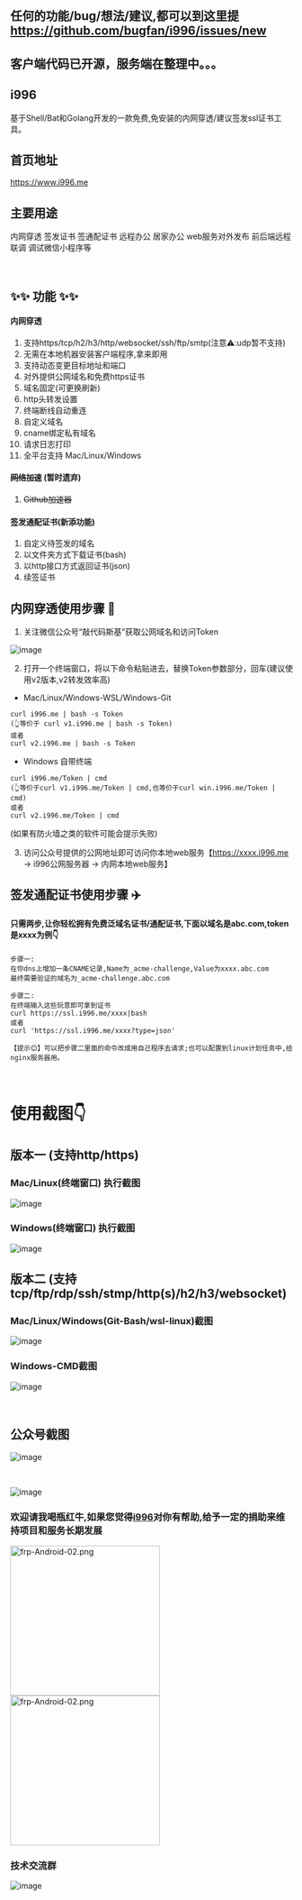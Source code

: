 ## 任何的功能/bug/想法/建议,都可以到这里提 https://github.com/bugfan/i996/issues/new

## 客户端代码已开源，服务端在整理中。。。

## i996

基于Shell/Bat和Golang开发的一款免费,免安装的内网穿透/建议签发ssl证书工具。

## 首页地址

https://www.i996.me

## 主要用途

内网穿透 签发证书 签通配证书 远程办公 居家办公 web服务对外发布 前后端远程联调 调试微信小程序等

<br>

## ✨✨ 功能 ✨✨

#### 内网穿透

1. 支持https/tcp/h2/h3/http/websocket/ssh/ftp/smtp(注意⚠️:udp暂不支持)
2. 无需在本地机器安装客户端程序,拿来即用
3. 支持动态变更目标地址和端口
4. 对外提供公网域名和免费https证书
5. 域名固定(可更换刷新)
6. http头转发设置
7. 终端断线自动重连
8. 自定义域名
9. cname绑定私有域名
10. 请求日志打印
11. 全平台支持 Mac/Linux/Windows

#### ~~网络加速~~ (暂时遗弃)
1. ~~Github加速器~~

#### 签发通配证书(新添功能)
1. 自定义待签发的域名
2. 以文件夹方式下载证书(bash)
3. 以http接口方式返回证书(json)
4. 续签证书


## 内网穿透使用步骤 🚀
1. 关注微信公众号“敲代码斯基”获取公网域名和访问Token

![image](https://github.com/bugfan/i996/blob/main/img/qdmsj.jpg)

2. 打开一个终端窗口，将以下命令粘贴进去，替换Token参数部分，回车(建议使用v2版本,v2转发效率高)
- Mac/Linux/Windows-WSL/Windows-Git
```
curl i996.me | bash -s Token 
(👆等价于 curl v1.i996.me | bash -s Token)
或者
curl v2.i996.me | bash -s Token
```
- Windows 自带终端
```
curl i996.me/Token | cmd
(👆等价于curl v1.i996.me/Token | cmd,也等价于curl win.i996.me/Token | cmd)
或者
curl v2.i996.me/Token | cmd
```

(如果有防火墙之类的软件可能会提示失败)

3. 访问公众号提供的公网地址即可访问你本地web服务【https://xxxx.i996.me -> i996公网服务器 -> 内网本地web服务】

## 签发通配证书使用步骤 ✈️
#### 只需两步,让你轻松拥有免费泛域名证书/通配证书,下面以域名是abc.com,token是xxxx为例👇
```
步骤一:
在你dns上增加一条CNAME记录,Name为_acme-challenge,Value为xxxx.abc.com
最终需要验证的域名为_acme-challenge.abc.com

步骤二:
在终端输入这些玩意即可拿到证书
curl https://ssl.i996.me/xxxx|bash
或者
curl 'https://ssl.i996.me/xxxx?type=json'

【提示😊】可以把步骤二里面的命令改成用自己程序去请求;也可以配置到linux计划任务中,给nginx服务器用。
```

<br>

# 使用截图👇
## 版本一 (支持http/https)

### Mac/Linux(终端窗口) 执行截图

![image](https://github.com/bugfan/i996/blob/main/img/sh.jpeg)

### Windows(终端窗口) 执行截图

![image](https://github.com/bugfan/i996/blob/main/img/win.jpeg)

## 版本二 (支持tcp/ftp/rdp/ssh/stmp/http(s)/h2/h3/websocket)

### Mac/Linux/Windows(Git-Bash/wsl-linux)截图

![image](https://github.com/bugfan/i996/blob/main/img/v2.jpg)

### Windows-CMD截图

![image](https://github.com/bugfan/i996/blob/main/img/v2-bat.jpg)

<br>

## 公众号截图

![image](https://github.com/bugfan/i996/blob/main/img/1.13.jpg)

<br>

![image](https://github.com/bugfan/i996/blob/main/img/cert.jpg)

<!-- ### 如果觉得还不错请我喝瓶红牛😄 -->

### 欢迎请我喝瓶红牛,如果您觉得[i996](https://github.com/bugfan/i996)对你有帮助,给予一定的捐助来维持项目和服务长期发展

<img src="https://github.com/bugfan/i996/blob/main/img/wxpay3.jpeg" width="266" hight="430" alt="frp-Android-02.png"> <img src="https://github.com/bugfan/i996/blob/main/img/alipay3.jpeg" width="266" hight="430" alt="frp-Android-02.png">

### 技术交流群

![image](https://github.com/bugfan/i996/blob/main/img/contact.jpg)
